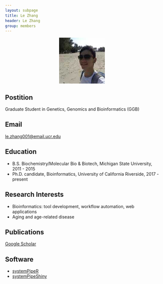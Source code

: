 ```yaml
---
layout: subpage
title: Le Zhang 
header: Le Zhang
group: members 
---
```


<p align="center"><a href="https://girke.bioinformatics.ucr.edu/members/le-zhang/"><img src="/members/le-zhang.jpg" alt="image" style="width:150px;"/></a></p>

## Postition

Graduate Student in Genetics, Genomics and Bioinformatics (GGB)

## Email 

le.zhang001@email.ucr.edu 

## Education
- B.S. Biochemistry/Molecular Bio & Biotech, Michigan State University, 2011 - 2015
- Ph.D. candidate, Bioinformatics, University of California Riverside, 2017 - present

## Research Interests

- Bioinformatics: tool development, workflow automation, web applications
- Aging and age-related disease

## Publications

[Google Scholar](https://scholar.google.com/citations?user=UwdJNNcAAAAJ&hl=en)

## Software

- [systemPipeR](https://systempipe.org/)
- [systemPipeShiny](https://www.bioconductor.org/packages/release/bioc/html/systemPipeShiny.html)
